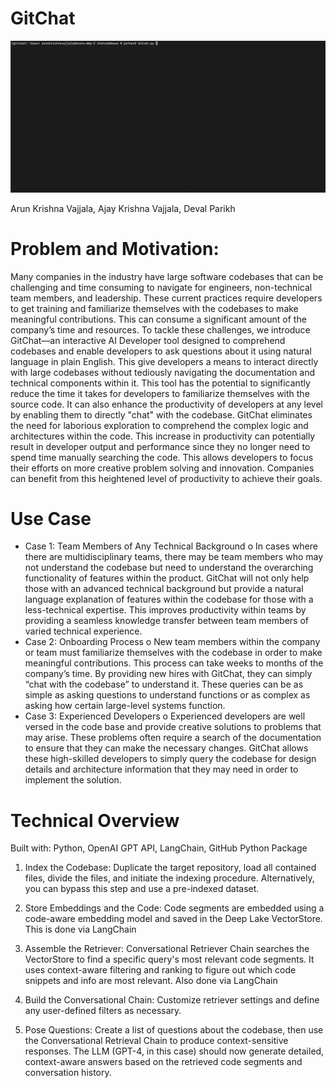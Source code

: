 # GitChat
![](https://github.com/arunkv1/GitChat/blob/main/demo.gif)

Arun Krishna Vajjala, Ajay Krishna Vajjala, Deval Parikh 

# Problem and Motivation: 

Many companies in the industry have large software codebases that can be challenging and time consuming to navigate for engineers, non-technical team members, and leadership. These current practices require developers to get training and familiarize themselves with the codebases to make meaningful contributions. This can consume a significant amount of the company’s time and resources. 
To tackle these challenges, we introduce GitChat—an interactive AI Developer tool designed to comprehend codebases and enable developers to ask questions about it using natural language in plain English. This give developers a means to interact directly with large codebases without tediously navigating the documentation and technical components within it. This tool has the potential to significantly reduce the time it takes for developers to familiarize themselves with the source code. It can also enhance the productivity of developers at any level by enabling them to directly "chat" with the codebase. GitChat eliminates the need for laborious exploration to comprehend the complex logic and architectures within the code. 
This increase in productivity can potentially result in developer output and performance since they no longer need to spend time manually searching the code. This allows developers to focus their efforts on more creative problem solving and innovation. Companies can benefit from this heightened level of productivity to achieve their goals. 

# Use Case

-	Case 1: Team Members of Any Technical Background 
o	In cases where there are multidisciplinary teams, there may be team members who may not understand the codebase but need to understand the overarching functionality of features within the product. GitChat will not only help those with an advanced technical background but provide a natural language explanation of features within the codebase for those with a less-technical expertise. This improves productivity within teams by providing a seamless knowledge transfer between team members of varied technical experience. 
-	Case 2: Onboarding Process
o	New team members within the company or team must familiarize themselves with the codebase in order to make meaningful contributions. This process can take weeks to months of the company’s time. By providing new hires with GitChat, they can simply “chat with the codebase” to understand it. These queries can be as simple as asking questions to understand functions or as complex as asking how certain large-level systems function. 
-	Case 3: Experienced Developers
o	Experienced developers are well versed in the code base and provide creative solutions to problems that may arise. These problems often require a search of the documentation to ensure that they can make the necessary changes. GitChat allows these high-skilled developers to simply query the codebase for design details and architecture information that they may need in order to implement the solution. 

# Technical Overview
Built with: Python, OpenAI GPT API, LangChain, GitHub Python Package

1. Index the Codebase: Duplicate the target repository, load all contained files, divide the files, and initiate the indexing procedure. Alternatively, you can bypass this step and use a pre-indexed dataset.

2. Store Embeddings and the Code: Code segments are embedded using a code-aware embedding model and saved in the Deep Lake VectorStore. This is done via LangChain

 3. Assemble the Retriever: Conversational Retriever Chain searches the VectorStore to find a specific query's most relevant code segments. It uses context-aware filtering and ranking to figure out which code snippets and info are most relevant. Also done via LangChain
		
4. Build the Conversational Chain: Customize retriever settings and define any user-defined filters as necessary.
		
5. Pose Questions: Create a list of questions about the codebase, then use the Conversational Retrieval Chain to produce context-sensitive responses. The LLM (GPT-4, in this case) should now generate detailed, context-aware answers based on the retrieved code segments and conversation history.
